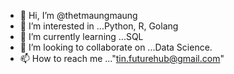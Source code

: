 - 👋 Hi, I’m @thetmaungmaung
- 👀 I’m interested in ...Python, R, Golang
- 🌱 I’m currently learning ...SQL
- 💞️ I’m looking to collaborate on ...Data Science.
- 📫 How to reach me ..."tin.futurehub@gmail.com"

<!---
thetmaungmaung/thetmaungmaung is a ✨ special ✨ repository because its `README.md` (this file) appears on your GitHub profile.
You can click the Preview link to take a look at your changes.
--->
